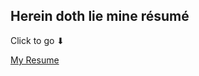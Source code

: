 ## Herein doth lie mine résumé 

Click to go ⬇ 

<a href="https://ao811.github.io/Abhik_Das_Resume/" target="_blank" rel="noopener noreferrer" class="btn primary">My Resume</a>

